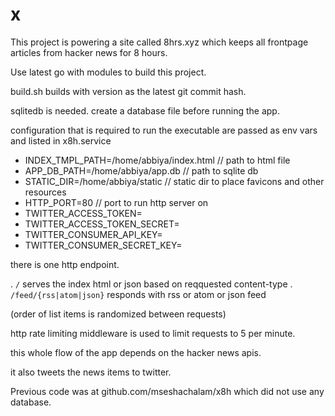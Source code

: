 # x

This project is powering a site called 8hrs.xyz which keeps all frontpage articles from hacker news for 8 hours.

Use latest go with modules to build this project.

build.sh builds with version as the latest git commit hash.

sqlitedb is needed. create a database file before running the app.

configuration that is required to run the executable are passed as env vars and listed in  x8h.service

* INDEX_TMPL_PATH=/home/abbiya/index.html // path to html file
* APP_DB_PATH=/home/abbiya/app.db // path to sqlite db
* STATIC_DIR=/home/abbiya/static // static dir to place favicons and other resources
* HTTP_PORT=80 // port to run http server on
* TWITTER_ACCESS_TOKEN=
* TWITTER_ACCESS_TOKEN_SECRET=
* TWITTER_CONSUMER_API_KEY=
* TWITTER_CONSUMER_SECRET_KEY=


there is one http endpoint.

. `/` serves the index html or json based on reqquested content-type 
. `/feed/{rss|atom|json}` responds with rss or atom or json feed

(order of list items is randomized between requests)

http rate limiting middleware is used to limit requests to 5 per minute.

this whole flow of the app depends on the hacker news apis.

it also tweets the news items to twitter.

Previous code was at github.com/mseshachalam/x8h which did not use any database. 
